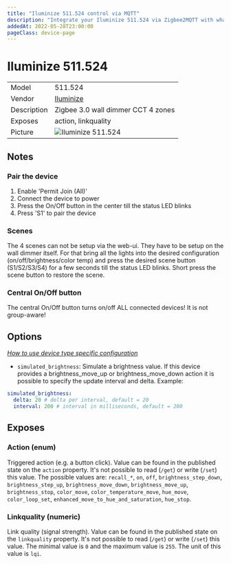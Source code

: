 ```yaml
---
title: "Iluminize 511.524 control via MQTT"
description: "Integrate your Iluminize 511.524 via Zigbee2MQTT with whatever smart home infrastructure you are using without the vendor's bridge or gateway."
addedAt: 2022-05-28T23:00:00
pageClass: device-page
---
```


<!-- !!!! -->
<!-- ATTENTION: This file is auto-generated through docgen! -->
<!-- You can only edit the "Notes"-Section between the two comment lines "Notes BEGIN" and "Notes END". -->
<!-- Do not use h1 or h2 heading within "## Notes"-Section. -->
<!-- !!!! -->

# Iluminize 511.524

|     |     |
|-----|-----|
| Model | 511.524  |
| Vendor  | [Iluminize](/supported-devices/#v=Iluminize)  |
| Description | Zigbee 3.0 wall dimmer CCT 4 zones |
| Exposes | action, linkquality |
| Picture | ![Iluminize 511.524](https://www.zigbee2mqtt.io/images/devices/511.524.jpg) |


<!-- Notes BEGIN: You can edit here. Add "## Notes" headline if not already present. -->
## Notes

### Pair the device

1. Enable 'Permit Join (All)'
2. Connect the device to power
3. Press the On/Off button in the center till the status LED blinks
4. Press 'S1' to pair the device

### Scenes

The 4 scenes can not be setup via the web-ui. They have to be setup on the wall dimmer itself.
For that bring all the lights into the desired configuration (on/off/brightness/color temp) and press the desired scene button (S1/S2/S3/S4) for a few seconds till the status LED blinks.
Short press the scene button to restore the scene.

### Central On/Off button

The central On/Off button turns on/off ALL connected devices! It is not group-aware!
<!-- Notes END: Do not edit below this line -->


## Options
*[How to use device type specific configuration](../guide/configuration/devices-groups.md#specific-device-options)*

* `simulated_brightness`: Simulate a brightness value. If this device provides a brightness_move_up or brightness_move_down action it is possible to specify the update interval and delta. Example:
```yaml
simulated_brightness:
  delta: 20 # delta per interval, default = 20
  interval: 200 # interval in milliseconds, default = 200
```


## Exposes

### Action (enum)
Triggered action (e.g. a button click).
Value can be found in the published state on the `action` property.
It's not possible to read (`/get`) or write (`/set`) this value.
The possible values are: `recall_*`, `on`, `off`, `brightness_step_down`, `brightness_step_up`, `brightness_move_down`, `brightness_move_up`, `brightness_stop`, `color_move`, `color_temperature_move`, `hue_move`, `color_loop_set`, `enhanced_move_to_hue_and_saturation`, `hue_stop`.

### Linkquality (numeric)
Link quality (signal strength).
Value can be found in the published state on the `linkquality` property.
It's not possible to read (`/get`) or write (`/set`) this value.
The minimal value is `0` and the maximum value is `255`.
The unit of this value is `lqi`.

